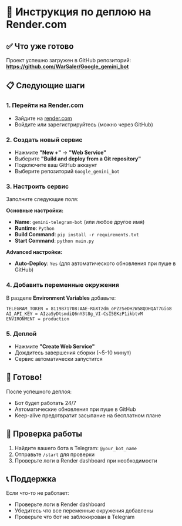 # 🚀 Инструкция по деплою на Render.com

## ✅ Что уже готово

Проект успешно загружен в GitHub репозиторий:
**https://github.com/WarSaler/Google_gemini_bot**

## 📋 Следующие шаги

### 1. Перейти на Render.com
- Зайдите на [render.com](https://render.com)
- Войдите или зарегистрируйтесь (можно через GitHub)

### 2. Создать новый сервис
- Нажмите **"New +"** → **"Web Service"**
- Выберите **"Build and deploy from a Git repository"**
- Подключите ваш GitHub аккаунт
- Выберите репозиторий `Google_gemini_bot`

### 3. Настроить сервис
Заполните следующие поля:

**Основные настройки:**
- **Name**: `gemini-telegram-bot` (или любое другое имя)
- **Runtime**: `Python`
- **Build Command**: `pip install -r requirements.txt`
- **Start Command**: `python main.py`

**Advanced настройки:**
- **Auto-Deploy**: `Yes` (для автоматического обновления при пуше в GitHub)

### 4. Добавить переменные окружения
В разделе **Environment Variables** добавьте:

```
TELEGRAM_TOKEN = 8119871708:AAE-RGXTzdm_oPZzSeDH2W58QDHQAT7Gio8
AI_API_KEY = AIzaSyDtsmdiQ6nY3t8g_VI-CsI5EKzP1ikbtvM
ENVIRONMENT = production
```

### 5. Деплой
- Нажмите **"Create Web Service"**
- Дождитесь завершения сборки (~5-10 минут)
- Сервис автоматически запустится

## 🎉 Готово!

После успешного деплоя:
- Бот будет работать 24/7
- Автоматические обновления при пуше в GitHub
- Keep-alive предотвратит засыпание на бесплатном плане

## 🔧 Проверка работы

1. Найдите вашего бота в Telegram: `@your_bot_name`
2. Отправьте `/start` для проверки
3. Проверьте логи в Render dashboard при необходимости

## 📞 Поддержка

Если что-то не работает:
- Проверьте логи в Render dashboard
- Убедитесь что все переменные окружения добавлены
- Проверьте что бот не заблокирован в Telegram 